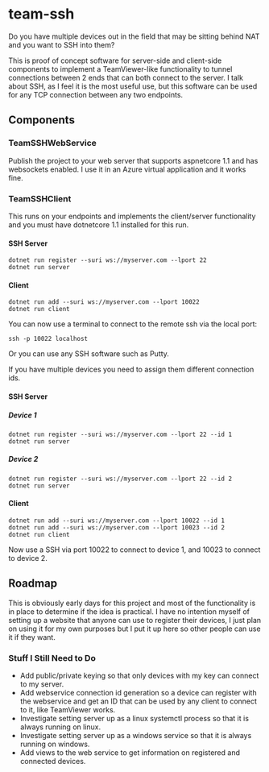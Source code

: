 # team-ssh
Do you have multiple devices out in the field that may be sitting behind NAT and you want to SSH into them?

This is proof of concept software for server-side and client-side components to implement a TeamViewer-like functionality to tunnel 
connections between 2 ends that can both connect to the server.  I talk about SSH, as I feel it is the most useful use, but this software
can be used for any TCP connection between any two endpoints.

## Components
### TeamSSHWebService
Publish the project to your web server that supports aspnetcore 1.1 and has websockets enabled.  I use it in an Azure virtual application
and it works fine.
### TeamSSHClient
This runs on your endpoints and implements the client/server functionality and you must have dotnetcore 1.1 installed for this run.
#### SSH Server
    dotnet run register --suri ws://myserver.com --lport 22
    dotnet run server
#### Client
    dotnet run add --suri ws://myserver.com --lport 10022
    dotnet run client
You can now use a terminal to connect to the remote ssh via the local port:

    ssh -p 10022 localhost
Or you can use any SSH software such as Putty.

If you have multiple devices you need to assign them different connection ids.
#### SSH Server
##### Device 1
    dotnet run register --suri ws://myserver.com --lport 22 --id 1
    dotnet run server
##### Device 2
    dotnet run register --suri ws://myserver.com --lport 22 --id 2
    dotnet run server
#### Client
    dotnet run add --suri ws://myserver.com --lport 10022 --id 1
    dotnet run add --suri ws://myserver.com --lport 10023 --id 2
    dotnet run client
Now use a SSH via port 10022 to connect to device 1, and 10023 to connect to device 2.
## Roadmap
This is obviously early days for this project and most of the functionality is in place to determine if the idea is practical.  I have
no intention myself of setting up a website that anyone can use to register their devices, I just plan on using it for my own purposes
but I put it up here so other people can use it if they want.
### Stuff I Still Need to Do
* Add public/private keying so that only devices with my key can connect to my server.
* Add webservice connection id generation so a device can register with the webservice and get an ID that can be used by any client
to connect to it, like TeamViewer works.
* Investigate setting server up as a linux systemctl process so that it is always running on linux.
* Investigate setting server up as a windows service so that it is always running on windows.
* Add views to the web service to get information on registered and connected devices.
